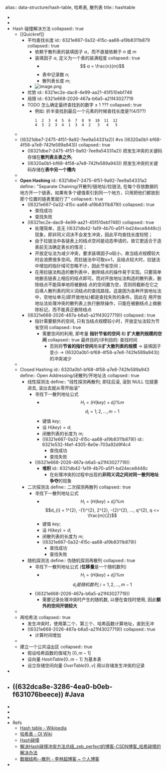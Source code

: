 alias:: data-structure/hash-table, 哈希表, 散列表
title:: hashtable

-
-
- Hash 碰撞解决方法
  collapsed:: true
  - [[Quickref]]
    - 平均查找长度
      id:: 6321e667-0a32-415c-aa68-a19b8311b879
      collapsed:: true
      - 依赖于散列表的装填因子 $α$，而不直接依赖于 $n$ 或 $m$
      - 装填因子 $α$, 定义为一个表的装满程度
        collapsed:: true
        - $$ α = \frac{n}{m}$$
        - 表中记录数 $n$;
        - 散列表长度 $m$;
      - ![image.png](../assets/algo/hashtable/image_1663168218242_0.png)
    - 优势
      id:: 6321ec2e-dac8-4e99-aa21-45f510ebf748
    - 局限
      id:: 6321e668-2026-467a-b6a5-a21f43027719
    - TODO 怎么确定最终查找到的数字 ± 1 ???
      collapsed:: true
      - 例如: 折半查找到最后一个元素的时候查找长度是?(4/5??)
        ```
        1  2  3  4  5  6  7  8  9  10  11  12
        4  3  2  3  4  1  3  4  2   3   4   5
        ```
  -
  - ((6321dbe7-2475-4f51-9a92-7ee9a54331a2)) #vs ((6320a0b1-bf68-4f58-a7e8-742fe589a943))
    collapsed:: true
    - ((6321dbe7-2475-4f51-9a92-7ee9a54331a2)) 把发生冲突的关键码存储在**散列表主表之外**;
    - ((6320a0b1-bf68-4f58-a7e8-742fe589a943)) 把发生冲突的关键码存储在**表中另一个槽内**
  -
  - **Open Hashing**
    id:: 6321dbe7-2475-4f51-9a92-7ee9a54331a2
    define:: "Separate Chaining/开散列/链地址/拉链法, 在每个存放数据的地方开一个链表，如果有多个键值索引到同一个地方，只用把他们都放到那个位置的链表里就行了"
    collapsed:: true
    - ((6321e667-0a32-415c-aa68-a19b8311b879))
      collapsed:: true
      - 查找成功
      - 查找失败
    - ((6321ec2e-dac8-4e99-aa21-45f510ebf748))
      collapsed:: true
      - 处理简单，且无 ((6321db42-1a19-4b70-a5f1-bd24ece8448c)) 现象，即非同义词决不会发生冲突，因此平均查找长度较短；
      - 由于拉链法中各链表上的结点空间是动态申请的，故它更适合于造表前无法确定表长的情况；
      - 开放定址法为减少冲突，要求装填因子α较小，故当结点规模较大时会浪费很多空间。而拉链法中可取α≥1，且结点较大时，拉链法中增加的指针域可忽略不计，因此节省空间；
      - 在用拉链法构造的散列表中，删除结点的操作易于实现。只要简单地删去链表上相应的结点即可。而对开放地址法构造的散列表，删除结点不能简单地将被删结 点的空间置为空，否则将截断在它之后填人散列表的同义词结点的查找路径。这是因为各种开放地址法中，空地址单元(即开放地址)都是查找失败的条件。因此在 用开放地址法处理冲突的散列表上执行删除操作，只能在被删结点上做删除标记，而不能真正删除结点
    - ((6321e668-2026-467a-b6a5-a21f43027719))
      collapsed:: true
      - 指针需要额外的空间, 只有当结点规模较小时，开放定址法较为节省空间
        collapsed:: true
        - 需要空间的利用, 即考量 **指针节省的空间** 和 **扩大散列规模的空间**
          collapsed:: true
          最终目的/评判目的: 查找时间
          - 否则将**节省的指针空间**用来**扩大散列表的规模** -> 装填因子变小 -> ((6320a0b1-bf68-4f58-a7e8-742fe589a943)) 的冲突减少
  -
  - Closed Hashing
    id:: 6320a0b1-bf68-4f58-a7e8-742fe589a943
    define:: Open Addressing/闭散列/开地址法
    collapsed:: true
    - 线性探测法
      define:: "线性探测再散列; 即往后滚, 滚到 NULL 位就塞进去, 滚出去就从零开始滚"
      - 寻找下一散列地址公式
        - $$H_{i} = (H(key) + d_{i} ) \% m$$
          $$d_{i} = 1, 2, ..., m-1$$
        - 键值 $key$;
        - 设 $H(key)=d$;
        - 闭散列表的长度为 $m$;
        - ((6321e667-0a32-415c-aa68-a19b8311b879))
          id:: 6321e532-f4ef-4305-8e0e-703a92d9f4c4
          - 查找成功
          - 查找失败
      - ((6321e668-2026-467a-b6a5-a21f43027719))
        - **堆积**
          id:: 6321db42-1a19-4b70-a5f1-bd24ece8448c
          - 在处理冲突的过程中出现的**非同义词之间对同一散列地址争夺**的现象
    - 二次探测法
      define:: 二次探测再散列
      collapsed:: true
      - 寻找下一散列地址公式
        - $$H_{i} = (H(key) + d_{i} ) \% m$$
          $$d_{i} = 1^{2}, -{1}^{2}, 2^{2}, -{2}^{2}, ..., q^{2}, q <= \frac{m}{2}$$
        - 键值 $key$;
        - 设 $H(key)=d$;
        - 闭散列表的长度为 $m$;
        - ((6321e667-0a32-415c-aa68-a19b8311b879))
          - 查找成功
          - 查找失败
    - 随机探测法
      define:: 伪随机探测再散列
      collapsed:: true
      - 寻找下一散列地址公式 (**位移量**是一个随机数列)
        - $$H_{i} = (H(key) + d_{i} ) \% m$$
          $$d_{i} 是随机数列, i=1, 2, ..., m-1$$
      - ((6321e668-2026-467a-b6a5-a21f43027719))
        - 需要记录处理冲突时产生的随机数, 以便在查找时使用, 因此**额外的空间开销较大**
  -
  - 再哈希法
    collapsed:: true
    - 发生冲突时，使用第二个、第三个、哈希函数计算地址，直到无冲
    - ((6321e668-2026-467a-b6a5-a21f43027719))
      collapsed:: true
      - 计算时间增加
  -
  - 建立一个公共溢出区
    collapsed:: true
    - 假设哈希函数的值域为 $[0,m-1]$
    - 设向量 $HashTable[0..m-1]$ 为基本表
    - 设立存储空间向量 $OverTable[0..v]$ 用以存储发生冲突的记录
-
- ## ((632dca8e-3286-4ea0-b0eb-f631076beece)) #Java
-
-
-
- Refs
  - [Hash table - Wikipedia](https://en.wikipedia.org/wiki/Hash_table)
  - [哈希表 - OI Wiki](https://oi-wiki.org/ds/hash/#%E6%8B%89%E9%93%BE%E6%B3%95)
  - [Hash碰撞](https://www.cnblogs.com/little-fly/p/7907935.html)
  - [解决Hash碰撞冲突方法总结_zeb_perfect的博客-CSDN博客_哈希碰撞的解决办法](https://blog.csdn.net/zeb_perfect/article/details/52574915)
  - [数据结构--散列 - 李林超博客 ~ 个人博客](https://lilinchao.com/archives/448.html)
-